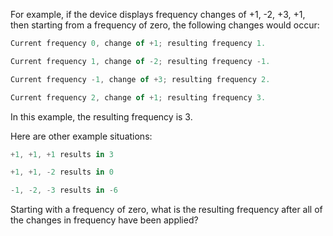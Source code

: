 For example, if the device displays frequency changes of +1, -2, +3, +1, then starting from a frequency of zero, the following changes would occur:

```js
Current frequency 0, change of +1; resulting frequency 1.

Current frequency 1, change of -2; resulting frequency -1.

Current frequency -1, change of +3; resulting frequency 2.

Current frequency 2, change of +1; resulting frequency 3.
```

In this example, the resulting frequency is 3.

Here are other example situations:

```js
+1, +1, +1 results in 3

+1, +1, -2 results in 0

-1, -2, -3 results in -6
```

Starting with a frequency of zero, what is the resulting frequency after all of the changes in frequency have been applied?
